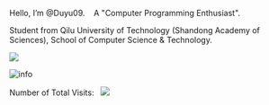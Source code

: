 Hello, I’m @Duyu09. &nbsp;&nbsp;&nbsp;A "Computer Programming Enthusiast".

Student from Qilu University of Technology (Shandong Academy of Sciences), School of Computer Science & Technology.

<img src="https://github-readme-streak-stats.herokuapp.com/?user=Duyu09&&theme=dark" />

![info](https://github-readme-stats.vercel.app/api/top-langs/?username=Duyu09&langs_count=8&layout=compact&show_icons=true&count_private=false&hide=prs&theme=cobalt&text_color=fff&bg_color=000)

<div>Number of Total Visits: &nbsp; <img src="https://visitor-badge.glitch.me/badge?page_id=Duyu09" /></div> 
